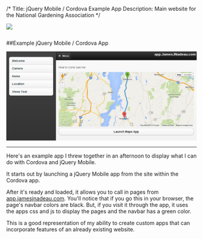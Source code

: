/*
Title: jQuery Mobile / Cordova Example App
Description: Main website for the National Gardening Association
*/

<div>
	<a class="pull-right" href="https://play.google.com/store/apps/details?id=com.jamesjnadeau.app" target="_blank" >
		<img src="http://developer.android.com/images/brand/en_app_rgb_wo_60.png" style="margin-bottom: 10px;"/>
	</a>
</div>

##Example jQuery Mobile / Cordova App

<div>
	<img class="right content-secondary" src="/files/app.jamesjnadeau.com.png" />
</div>

***

Here's an example app I threw together in an afternoon to display what I can do with 
Cordova and jQuery Mobile. 

It starts out by launching a jQuery Mobile app from the site within the Cordova app.

After it's ready and loaded, it allows you to call in pages from <a href="http://app.jamesjnadeau.com">app.jamesjnadeau.com</a>. 
You'll notice that if you go this in your browser, the page's navbar colors are black. But, if you visit it through
the app, it uses the apps css and js to display the pages and the navbar has a green color. 

This is a good representation of my ability to create custom apps that can incorporate features
of an already existing website.

